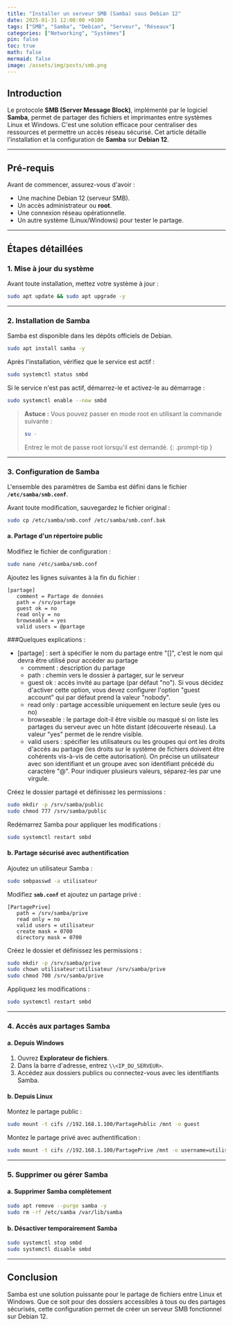 ```yaml
---
title: "Installer un serveur SMB (Samba) sous Debian 12"
date: 2025-01-31 12:00:00 +0100
tags: ["SMB", "Samba", "Debian", "Serveur", "Réseaux"]
categories: ["Networking", "Systèmes"]
pin: false
toc: true
math: false
mermaid: false
image: /assets/img/posts/smb.png
---
```


## Introduction

Le protocole **SMB (Server Message Block)**, implémenté par le logiciel **Samba**, permet de partager des fichiers et imprimantes entre systèmes Linux et Windows. C'est une solution efficace pour centraliser des ressources et permettre un accès réseau sécurisé. Cet article détaille l'installation et la configuration de **Samba** sur **Debian 12**.

---

## Pré-requis

Avant de commencer, assurez-vous d'avoir :

- Une machine Debian 12 (serveur SMB).
- Un accès administrateur ou **root**.
- Une connexion réseau opérationnelle.
- Un autre système (Linux/Windows) pour tester le partage.

---

## Étapes détaillées

### 1. Mise à jour du système

Avant toute installation, mettez votre système à jour :

```bash
sudo apt update && sudo apt upgrade -y
```

---

### 2. Installation de Samba

Samba est disponible dans les dépôts officiels de Debian.

```bash
sudo apt install samba -y
```

Après l'installation, vérifiez que le service est actif :

```bash
sudo systemctl status smbd
```

Si le service n'est pas actif, démarrez-le et activez-le au démarrage :

```bash
sudo systemctl enable --now smbd
```
> **Astuce :** Vous pouvez passer en mode root en utilisant la commande suivante :
>
> ```bash
> su -
> ```
> Entrez le mot de passe root lorsqu'il est demandé.
{: .prompt-tip }
---

### 3. Configuration de Samba

L'ensemble des paramètres de Samba est défini dans le fichier **`/etc/samba/smb.conf`**.

Avant toute modification, sauvegardez le fichier original :

```bash
sudo cp /etc/samba/smb.conf /etc/samba/smb.conf.bak
```

#### a. Partage d'un répertoire public

Modifiez le fichier de configuration :

```bash
sudo nano /etc/samba/smb.conf
```

Ajoutez les lignes suivantes à la fin du fichier :

```plaintext
[partage]
   comment = Partage de données
   path = /srv/partage
   guest ok = no
   read only = no
   browseable = yes
   valid users = @partage
```

###Quelques explications :

- [partage] : sert à spécifier le nom du partage entre "[]", c'est le nom qui devra être utilisé pour accéder au partage
   - comment : description du partage
   - path : chemin vers le dossier à partager, sur le serveur
   - guest ok : accès invité au partage (par défaut "no"). Si vous décidez d'activer cette option, vous devez configurer l'option "guest account" qui par défaut prend la valeur "nobody".
   - read only : partage accessible uniquement en lecture seule (yes ou no)
   - browseable : le partage doit-il être visible ou masqué si on liste les partages du serveur avec un hôte distant (découverte réseau). La valeur "yes" permet de le rendre visible.
   - valid users : spécifier les utilisateurs ou les groupes qui ont les droits d'accès au partage (les droits sur le système de fichiers doivent être cohérents vis-à-vis de cette autorisation). On précise un utilisateur avec son identifiant et un groupe avec son identifiant précédé du caractère "@". Pour indiquer plusieurs valeurs, séparez-les par une virgule.

Créez le dossier partagé et définissez les permissions :

```bash
sudo mkdir -p /srv/samba/public
sudo chmod 777 /srv/samba/public
```

Redémarrez Samba pour appliquer les modifications :

```bash
sudo systemctl restart smbd
```

#### b. Partage sécurisé avec authentification

Ajoutez un utilisateur Samba :

```bash
sudo smbpasswd -a utilisateur
```

Modifiez **`smb.conf`** et ajoutez un partage privé :

```plaintext
[PartagePrive]
   path = /srv/samba/prive
   read only = no
   valid users = utilisateur
   create mask = 0700
   directory mask = 0700
```

Créez le dossier et définissez les permissions :

```bash
sudo mkdir -p /srv/samba/prive
sudo chown utilisateur:utilisateur /srv/samba/prive
sudo chmod 700 /srv/samba/prive
```

Appliquez les modifications :

```bash
sudo systemctl restart smbd
```

---

### 4. Accès aux partages Samba

#### a. Depuis Windows

1. Ouvrez **Explorateur de fichiers**.
2. Dans la barre d'adresse, entrez `\\<IP_DU_SERVEUR>`.
3. Accédez aux dossiers publics ou connectez-vous avec les identifiants Samba.

#### b. Depuis Linux

Montez le partage public :

```bash
sudo mount -t cifs //192.168.1.100/PartagePublic /mnt -o guest
```

Montez le partage privé avec authentification :

```bash
sudo mount -t cifs //192.168.1.100/PartagePrive /mnt -o username=utilisateur
```

---

### 5. Supprimer ou gérer Samba

#### a. Supprimer Samba complètement

```bash
sudo apt remove --purge samba -y
sudo rm -rf /etc/samba /var/lib/samba
```

#### b. Désactiver temporairement Samba

```bash
sudo systemctl stop smbd
sudo systemctl disable smbd
```

---

## Conclusion

Samba est une solution puissante pour le partage de fichiers entre Linux et Windows. Que ce soit pour des dossiers accessibles à tous ou des partages sécurisés, cette configuration permet de créer un serveur SMB fonctionnel sur Debian 12.


